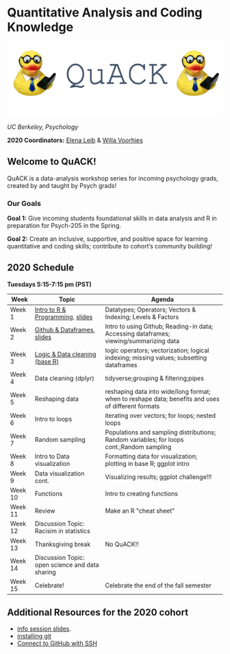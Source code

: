 
# Quantitative Analysis and Coding Knowledge 

![](img/logo.png)

 *UC Berkeley, Psychology*
 

**2020 Coordinators:** [Elena Leib](https://bungelab.berkeley.edu/graduate-students/) & [Willa Voorhies](https://cnl.berkeley.edu/people/willa-voorhies/)


## Welcome to QuACK! 
QuACK is a data-analysis workshop series for incoming psychology grads, created by and taught by Psych grads!


### Our Goals
  **Goal 1:** Give incoming students foundational skills in data analysis and R in preparation for Psych-205 in the Spring.
  
  
  **Goal 2:** Create an inclusive, supportive, and positive space for learning quantitative and coding skills; contribute to cohort’s community building!
   




  
## 2020 Schedule
**Tuesdays 5:15-7:15 pm (PST)**

|  Week | Topic | Agenda | 
| ------|-------|------- |
| Week 1| [Intro to R & Programming](https://github.com/UCB-Psychology-QuACK/introR_week1), <a href="img/QuACK_Week1_Intro.pdf">slides</a> |Datatypes; Operators; Vectors & Indexing; Levels & Factors|
| Week 2| [Github & Dataframes](https://github.com/UCB-Psychology-QuACK/dataframes-week2), <a href="img/QuACK_Week2_github_post.pdf">slides</a>|Intro to using Github; Reading-in data; Accessing dataframes; viewing/summarizing data|
| Week 3| [Logic & Data cleaning (base R)](https://github.com/UCB-Psychology-QuACK/datacleaning_baseR_week3)|logic operators; vectorization; logical indexing; missing values; subsetting dataframes|
| Week 4| Data cleaning (dplyr) |tidyverse;grouping & filtering;pipes|
| Week 5| Reshaping data |reshaping data into wide/long format; when to reshape data; benefits and uses of different formats|
| Week 6| Intro to loops |iterating over vectors; for loops; nested loops|
 | Week 7| Random sampling |Populations and sampling distributions; Random variables; for loops cont.;Random sampling|
  | Week 8| Intro to Data visualization |Formatting data for visualization; plotting in base R; ggplot intro|
  | Week 9| Data visualization cont.  |Visualizing results; ggplot challenge!!!|
  | Week 10| Functions |Intro to creating functions |
 | Week 11| Review  | Make an R "cheat sheet"|
 | Week 12| Discussion Topic: Racisim in statistics| |
 | Week 13| Thanksgiving break| No QuACK!! |
 | Week 14| Discussion Topic: open science and data sharing||
 | Week 15| Celebrate!|Celebrate the end of the fall semester |
 
 
 

## Additional Resources for the 2020 cohort
 * <a href="img/QuACK_info_session.pdf">info session slides</a>.
 * [installing git](https://git-scm.com/book/en/v2/Getting-Started-Installing-Git)
 * [Connect to GitHub with SSH](https://kbroman.org/github_tutorial/pages/first_time.html)
 
 
